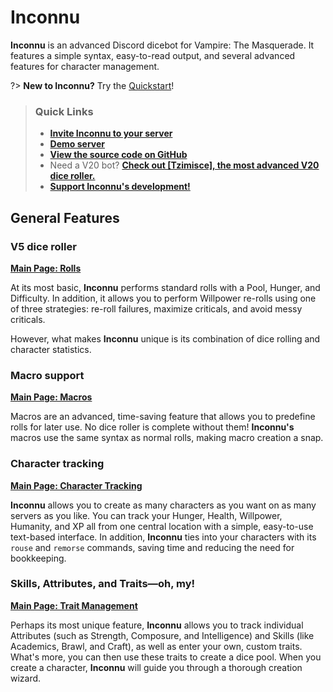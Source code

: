 # Inconnu

**Inconnu** is an advanced Discord dicebot for Vampire: The Masquerade. It features a simple syntax, easy-to-read output, and several advanced features for character management.

?> **New to Inconnu?** Try the [Quickstart](quickstart.md)!

> ### Quick Links
> * **[Invite Inconnu to your server](https://top.gg/bot/882409882119196704)**
> * **[Demo server](https://discord.gg/CPmsdWHUcZ)**
> * **[View the source code on GitHub](https://github.com/tiltowait/inconnu)**
> * Need a V20 bot? **[Check out \[Tzimisce\], the most advanced V20 dice roller.](https://www.storyteller-bot.com)**
> * **[Support Inconnu's development!](https://www.patreon.com/tiltowait)**


## General Features

### V5 dice roller

**[Main Page: Rolls](rolls.md)**

At its most basic, **Inconnu** performs standard rolls with a Pool, Hunger, and Difficulty. In addition, it allows you to perform Willpower re-rolls using one of three strategies: re-roll failures, maximize criticals, and avoid messy criticals.

However, what makes **Inconnu** unique is its combination of dice rolling and character statistics.

### Macro support

**[Main Page: Macros](macros.md)**

Macros are an advanced, time-saving feature that allows you to predefine rolls for later use. No dice roller is complete without them! **Inconnu's** macros use the same syntax as normal rolls, making macro creation a snap.

### Character tracking

**[Main Page: Character Tracking](character-tracking.md)**

**Inconnu** allows you to create as many characters as you want on as many servers as you like. You can track your Hunger, Health, Willpower, Humanity, and XP all from one central location with a simple, easy-to-use text-based interface. In addition, **Inconnu** ties into your characters with its `rouse` and `remorse` commands, saving time and reducing the need for bookkeeping.

### Skills, Attributes, and Traits—oh, my!

**[Main Page: Trait Management](trait-management.md)**

Perhaps its most unique feature, **Inconnu** allows you to track individual Attributes (such as Strength, Composure, and Intelligence) and Skills (like Academics, Brawl, and Craft), as well as enter your own, custom traits. What's more, you can then use these traits to create a dice pool. When you create a character, **Inconnu** will guide you through a thorough creation wizard.
